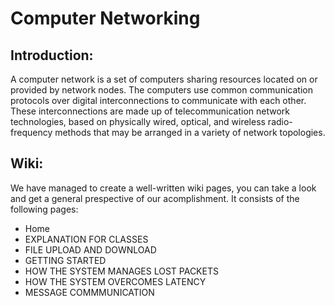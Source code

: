 # Computer Networking

## Introduction:
  A computer network is a set of computers sharing resources located on or provided by network nodes. The computers use common communication protocols over digital interconnections to communicate with each other. These interconnections are made up of telecommunication network technologies, based on physically wired, optical, and wireless radio-frequency methods that may be arranged in a variety of network topologies.
  
## Wiki:
  We have managed to create a well-written wiki pages, you can take a look and get a general prespective of our acomplishment.
  It consists of the following pages:
  - Home
  - EXPLANATION FOR CLASSES
  - FILE UPLOAD AND DOWNLOAD
  - GETTING STARTED
  - HOW THE SYSTEM MANAGES LOST PACKETS
  - HOW THE SYSTEM OVERCOMES LATENCY
  - MESSAGE COMMMUNICATION
